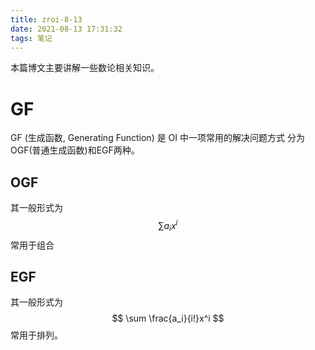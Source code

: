 ```yaml
---
title: zroi-8-13
date: 2021-08-13 17:31:32
tags: 笔记
---
```


本篇博文主要讲解一些数论相关知识。
<!-- more -->
# GF
GF (生成函数, Generating Function) 是 OI 中一项常用的解决问题方式
分为OGF(普通生成函数)和EGF两种。
## OGF
其一般形式为
$$
\sum a_i x^i 
$$
常用于组合

## EGF
其一般形式为
$$
\sum \frac{a_i}{i!}x^i
$$
常用于排列。